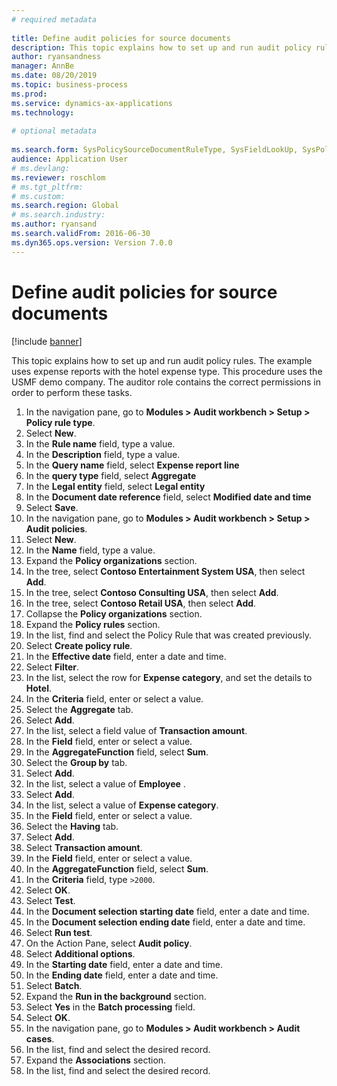 ```yaml
--- 
# required metadata 
 
title: Define audit policies for source documents
description: This topic explains how to set up and run audit policy rules. 
author: ryansandness
manager: AnnBe 
ms.date: 08/20/2019
ms.topic: business-process 
ms.prod:  
ms.service: dynamics-ax-applications 
ms.technology:  
 
# optional metadata 
 
ms.search.form: SysPolicySourceDocumentRuleType, SysFieldLookUp, SysPolicyListPage, SysPolicy, AuditPolicyRule, SysQueryForm, SysQueryFieldLookUp, AuditPolicyDateSelection, AuditPolicyAdditionalOption, BatchJob, CaseDetail   
audience: Application User 
# ms.devlang:  
ms.reviewer: roschlom
# ms.tgt_pltfrm:  
# ms.custom:  
ms.search.region: Global
# ms.search.industry: 
ms.author: ryansand
ms.search.validFrom: 2016-06-30 
ms.dyn365.ops.version: Version 7.0.0 
---
```

# Define audit policies for source documents

[!include [banner](../../includes/banner.md)]

This topic explains how to set up and run audit policy rules. The example uses expense reports with the hotel expense type. This procedure uses the USMF demo company. The auditor role contains the correct permissions in order to perform these tasks.

1. In the navigation pane, go to **Modules > Audit workbench > Setup > Policy rule type**.
2. Select **New**.
3. In the **Rule name** field, type a value.
4. In the **Description** field, type a value.
5. In the **Query name** field, select **Expense report line**
6. In the **query type** field, select **Aggregate**
7. In the **Legal entity** field, select **Legal entity**
8. In the **Document date reference** field, select **Modified date and time**
9. Select **Save**.
10. In the navigation pane, go to **Modules > Audit workbench > Setup > Audit policies**.
11. Select **New**.
12. In the **Name** field, type a value.
13. Expand the **Policy organizations** section.
14. In the tree, select **Contoso Entertainment System USA**, then select **Add**.
15. In the tree, select **Contoso Consulting USA**, then select **Add**.
16. In the tree, select **Contoso Retail USA**, then select **Add**.
17. Collapse the **Policy organizations** section.
18. Expand the **Policy rules** section.
19. In the list, find and select the Policy Rule that was created previously.
20. Select **Create policy rule**.
21. In the **Effective date** field, enter a date and time.
22. Select **Filter**.
23. In the list, select the row for **Expense category**, and set the details to **Hotel**.
24. In the **Criteria** field, enter or select a value.
25. Select the **Aggregate** tab.
26. Select **Add**.
27. In the list, select a field value of **Transaction amount**.
28. In the **Field** field, enter or select a value.
29. In the **AggregateFunction** field, select **Sum**.
30. Select the **Group by** tab.
31. Select **Add**.
32. In the list, select a value of **Employee** .
33. Select **Add**.
34. In the list, select a value of **Expense category**.
35. In the **Field** field, enter or select a value.
36. Select the **Having** tab.
37. Select **Add**.
38. Select **Transaction amount**.
39. In the **Field** field, enter or select a value.
40. In the **AggregateFunction** field, select **Sum**.
41. In the **Criteria** field, type `>2000`.
42. Select **OK**.
43. Select **Test**.
44. In the **Document selection starting date** field, enter a date and time.
45. In the **Document selection ending date** field, enter a date and time.
46. Select **Run test**.
47. On the Action Pane, select **Audit policy**.
48. Select **Additional options**.
49. In the **Starting date** field, enter a date and time.
50. In the **Ending date** field, enter a date and time.
51. Select **Batch**.
52. Expand the **Run in the background** section.
53. Select **Yes** in the **Batch processing** field.
54. Select **OK**.
55. In the navigation pane, go to **Modules > Audit workbench > Audit cases**.
56. In the list, find and select the desired record.
57. Expand the **Associations** section.
58. In the list, find and select the desired record.

